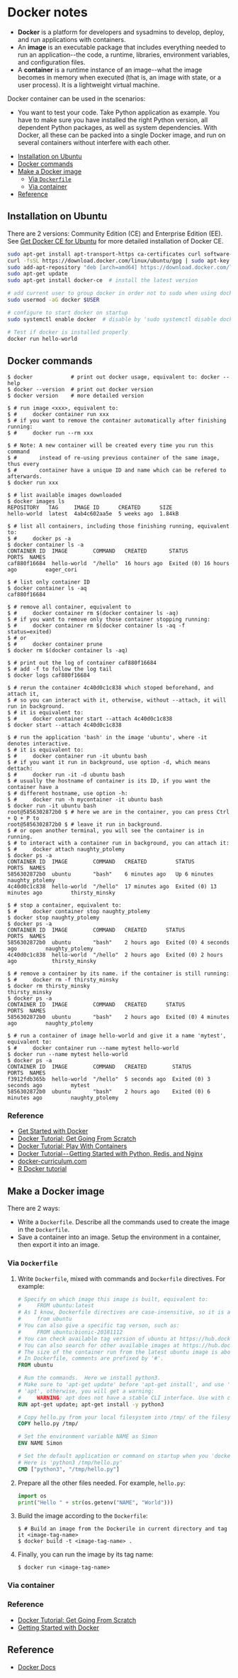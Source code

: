 # Docker notes #

- **Docker** is a platform for developers and sysadmins to develop,
  deploy, and run applications with containers.
- An **image** is an executable package that includes everything
  needed to run an application--the code, a runtime, libraries,
  environment variables, and configuration files.
- A **container** is a runtime instance of an image--what the image
  becomes in memory when executed (that is, an image with state, or a
  user process).  It is a lightweight virtual machine.

Docker container can be used in the scenarios:

- You want to test your code.  Take Python application as example.
  You have to make sure you have installed the right Python version,
  all dependent Python packages, as well as system dependencies.  With
  Docker, all these can be packed into a single Docker image, and run
  on several containers without interfere with each other.


* [Installation on Ubuntu](#installation-on-ubuntu)
* [Docker commands](#docker-commands)
* [Make a Docker image](#make-a-docker-image)
  + [Via `Dockerfile`](#via-dockerfile)
  + [Via container](#via-container)
* [Reference](#reference)


## Installation on Ubuntu ##

There are 2 versions: Community Edition (CE) and Enterprise Edition
(EE).  See [Get Docker CE for
Ubuntu](https://docs.docker.com/install/linux/docker-ce/ubuntu/) for
more detailed installation of Docker CE.

```bash
sudo apt-get install apt-transport-https ca-certificates curl software-properties-common
curl -fsSL https://download.docker.com/linux/ubuntu/gpg | sudo apt-key add -
sudo add-apt-repository "deb [arch=amd64] https://download.docker.com/linux/ubuntu $(lsb_release -cs) stable"
sudo apt-get update
sudo apt-get install docker-ce  # install the latest version

# add current user to group docker in order not to sudo when using docker command
sudo usermod -aG docker $USER

# configure to start docker on startup
sudo systemctl enable docker  # disable by 'sudo systemctl disable docker'

# Test if docker is installed properly
docker run hello-world
```


## Docker commands ##

```console
$ docker            # print out docker usage, equivalent to: docker --help
$ docker --version  # print out docker version
$ docker version    # more detailed version

$ # run image <xxx>, equivalent to:
$ #     docker container run xxx
$ # if you want to remove the container automatically after finishing running:
$ #     docker run --rm xxx

$ # Note: A new container will be created every time you run this command
$ #       instead of re-using previous container of the same image, thus every 
$ #       container have a unique ID and name which can be refered to afterwards.
$ docker run xxx

$ # list available images downloaded
$ docker images ls
REPOSITORY   TAG     IMAGE ID      CREATED      SIZE
hello-world  latest  4ab4c602aa5e  5 weeks ago  1.84kB

$ # list all containers, including those finishing running, equivalent to:
$ #     docker ps -a
$ docker container ls -a
CONTAINER ID  IMAGE        COMMAND   CREATED       STATUS                   PORTS  NAMES
caf880f16684  hello-world  "/hello"  16 hours ago  Exited (0) 16 hours ago         eager_cori

$ # list only container ID
$ docker container ls -aq
caf880f16684

$ # remove all container, equivalent to
$ #     docker container rm $(docker container ls -aq)
$ # if you want to remove only those container stopping running:
$ #     docker container rm $(docker container ls -aq -f status=exited)
$ # or
$ #     docker container prune
$ docker rm $(docker container ls -aq)

$ # print out the log of container caf880f16684
$ # add -f to follow the log tail
$ docker logs caf880f16684

$ # rerun the container 4c40d0c1c838 which stoped beforehand, and attach it, 
$ # so you can interact with it, otherwise, without --attach, it will run in background.
$ # it is equivalent to:
$ #     docker container start --attach 4c40d0c1c838
$ docker start --attach 4c40d0c1c838

$ # run the application 'bash' in the image 'ubuntu', where -it denotes interactive.
$ # it is equivalent to:
$ #     docker container run -it ubuntu bash
$ # if you want it run in background, use option -d, which means dettach:
$ #     docker run -it -d ubuntu bash
$ # usually the hostname of container is its ID, if you want the container have a 
$ # different hostname, use option -h:
$ #     docker run -h mycontainer -it ubuntu bash
$ docker run -it ubuntu bash
root@5856302872b0 $ # here we are in the container, you can press Ctrl + Q + P to 
root@5856302872b0 $ # leave it run in background.
$ # or open another terminal, you will see the container is in running.
$ # to interact with a container run in background, you can attach it:
$ #     docker attach naughty_ptolemy
$ docker ps -a
CONTAINER ID  IMAGE        COMMAND   CREATED         STATUS                     PORTS  NAMES
5856302872b0  ubuntu       "bash"    6 minutes ago   Up 6 minutes                      naughty_ptolemy
4c40d0c1c838  hello-world  "/hello"  17 minutes ago  Exited (0) 13 minutes ago         thirsty_minsky

$ # stop a container, equivalent to:
$ #     docker container stop naughty_ptolemy
$ docker stop naughty_ptolemy
$ docker ps -a
CONTAINER ID  IMAGE        COMMAND   CREATED      STATUS                    PORTS  NAMES
5856302872b0  ubuntu       "bash"    2 hours ago  Exited (0) 4 seconds ago         naughty_ptolemy
4c40d0c1c838  hello-world  "/hello"  2 hours ago  Exited (0) 2 hours ago           thirsty_minsky

$ # remove a container by its name. if the container is still running:
$ #     docker rm -f thirsty_minsky
$ docker rm thirsty_minsky
thirsty_minsky
$ docker ps -a
CONTAINER ID  IMAGE        COMMAND   CREATED      STATUS                    PORTS  NAMES
5856302872b0  ubuntu       "bash"    2 hours ago  Exited (0) 4 minutes ago         naughty_ptolemy

$ # run a container of image hello-world and give it a name 'mytest', equivalent to:
$ #     docker container run --name mytest hello-world
$ docker run --name mytest hello-world
$ docker ps -a
CONTAINER ID  IMAGE        COMMAND   CREATED        STATUS                    PORTS  NAMES
f3912fdb365b  hello-world  "/hello"  5 seconds ago  Exited (0) 3 seconds ago         mytest
5856302872b0  ubuntu       "bash"    2 hours ago    Exited (0) 6 minutes ago         naughty_ptolemy
```


### Reference ###

- [Get Started with Docker](https://docs.docker.com/get-started/)
- [Docker Tutorial: Get Going From Scratch](https://stackify.com/docker-tutorial/)
- [Docker Tutorial: Play With Containers](https://dzone.com/articles/docker-tutorial-play-with-containers-simple-exampl)
- [Docker Tutorial -- Getting Started with Python, Redis, and Nginx](https://hackernoon.com/docker-tutorial-getting-started-with-python-redis-and-nginx-81a9d740d091)
- [docker-curriculum.com](https://docker-curriculum.com/)
- [R Docker tutorial](http://ropenscilabs.github.io/r-docker-tutorial/)


## Make a Docker image ##

There are 2 ways:
- Write a `Dockerfile`.  Describe all the commands used to create the
  image in the `Dockerfile`.
- Save a container into an image.  Setup the environment in a
  container, then export it into an image.


### Via `Dockerfile` ###

1. Write `Dockerfile`, mixed with commands and `Dockerfile`
   directives.  For example:

   ```dockerfile
   # Specify on which image this image is built, equivalent to:
   #     FROM ubuntu:latest
   # As I know, Dockerfile directives are case-insensitive, so it is also equivalent to
   #     from ubuntu
   # You can also give a specific tag verson, such as:
   #     FROM ubuntu:bionic-20181112
   # You can check available tag version of ubuntu at https://hub.docker.com/_/ubuntu/
   # You can also search for other available images at https://hub.docker.com
   # The size of the container run from the latest ubuntu image is about 86.2MB.
   # In Dockerfile, comments are prefixed by '#'.
   FROM ubuntu

   # Run the commands.  Here we install python3.
   # Make sure to 'apt-get update' before 'apt-get install', and use 'apt-get' instead of 
   # 'apt', otherwise, you will get a warning:
   #     WARNING: apt does not have a stable CLI interface. Use with caution in scripts.
   RUN apt-get update; apt-get install -y python3
   
   # Copy hello.py from your local filesystem into /tmp/ of the filesystem in the image
   COPY hello.py /tmp/
   
   # Set the environment variable NAME as Simon
   ENV NAME Simon
   
   # Set the default application or command on startup when you 'docker run' this image.
   # Here is 'python3 /tmp/hello.py'
   CMD ["python3", "/tmp/hello.py"]
   ```

1. Prepare all the other files needed.  For example, `hello.py`:

   ```python
   import os
   print("Hello " + str(os.getenv("NAME", "World")))
   ```

1. Build the image according to the `Dockerfile`:

   ```console
   $ # Build an image from the Dockerile in current directory and tag it <image-tag-name>
   $ docker build -t <image-tag-name> .
   ```
   
1. Finally, you can run the image by its tag name:

   ```console
   $ docker run <image-tag-name>
   ```


### Via container ###



### Reference ###

- [Docker Tutorial: Get Going From Scratch](https://stackify.com/docker-tutorial/)
- [Getting Started with Docker](https://scotch.io/tutorials/getting-started-with-docker)


## Reference ##

- [Docker Docs](https://docs.docker.com)

